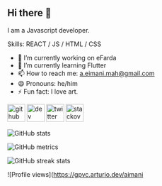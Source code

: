 ## Hi there 👋
I am a Javascript developer.

Skills: REACT / JS / HTML / CSS

- 🔭 I’m currently working on eFarda 
- 🌱 I’m currently learning Flutter 
- 📫 How to reach me: a.eimani.mah@gmail.com 
- 😄 Pronouns: he/him 
- ⚡ Fun fact: I love art. 

[<img src='https://cdn.jsdelivr.net/npm/simple-icons@3.0.1/icons/github.svg' alt='github' height='40'>](https://github.com/aimani)  [<img src='https://cdn.jsdelivr.net/npm/simple-icons@3.0.1/icons/dev-dot-to.svg' alt='dev' height='40'>](https://dev.to/aimani)   [<img src='https://cdn.jsdelivr.net/npm/simple-icons@3.0.1/icons/twitter.svg' alt='twitter' height='40'>](https://twitter.com/aimani)  [<img src='https://cdn.jsdelivr.net/npm/simple-icons@3.0.1/icons/stackoverflow.svg' alt='stackoverflow' height='40'>](https://stackoverflow.com/users/aimani)  

![GitHub stats](https://github-readme-stats.vercel.app/api?username=aimani&show_icons=true&count_private=true&theme=tokyonight)

![GitHub metrics](https://metrics.lecoq.io/aimani)  

![GitHub streak stats](https://github-readme-streak-stats.herokuapp.com/?user=aimani)  

![Profile views](https://gpvc.arturio.dev/aimani